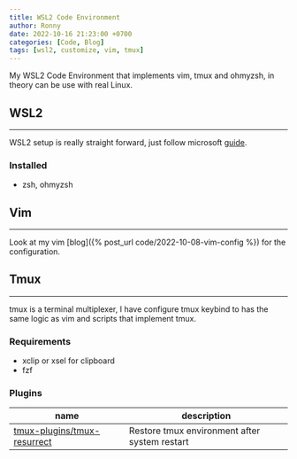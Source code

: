 ```yaml
---
title: WSL2 Code Environment
author: Ronny
date: 2022-10-16 21:23:00 +0700
categories: [Code, Blog]
tags: [wsl2, customize, vim, tmux]
---
```


My WSL2 Code Environment that implements vim, tmux and ohmyzsh, in theory can be use with real Linux.

## WSL2

---

WSL2 setup is really straight forward, just follow microsoft [guide](https://learn.microsoft.com/en-us/windows/wsl/setup/environment).

### Installed

- zsh, ohmyzsh

## Vim

---

Look at my vim [blog]({% post_url code/2022-10-08-vim-config %}) for the configuration.

## Tmux

---

tmux is a terminal multiplexer, I have configure tmux keybind to has the same logic as vim and scripts that implement tmux.

### Requirements

- xclip or xsel for clipboard
- fzf

### Plugins

| name                                                                          | description                                   |
| ----------------------------------------------------------------------------- | --------------------------------------------- |
| [tmux-plugins/tmux-resurrect](https://github.com/tmux-plugins/tmux-resurrect) | Restore tmux environment after system restart |
